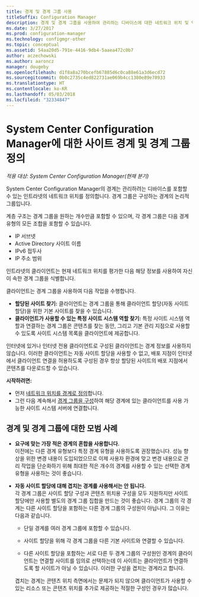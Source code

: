 ```yaml
---
title: 경계 및 경계 그룹 사용
titleSuffix: Configuration Manager
description: 경계 및 경계 그룹을 사용하여 관리하는 디바이스에 대한 네트워크 위치 및 액세스 가능한 사이트 시스템을 정의합니다.
ms.date: 3/27/2017
ms.prod: configuration-manager
ms.technology: configmgr-other
ms.topic: conceptual
ms.assetid: 54aa20d5-791e-4416-9db4-5aaea472c0b7
author: aczechowski
ms.author: aaroncz
manager: dougeby
ms.openlocfilehash: d1f8a8a270bcefb67885d6c0ca88e61a3d6ecd72
ms.sourcegitcommit: 0b0c2735c4ed822731ae069b4cc1380e89e78933
ms.translationtype: HT
ms.contentlocale: ko-KR
ms.lasthandoff: 05/03/2018
ms.locfileid: "32334847"
---
```

# <a name="define-site-boundaries-and-boundary-groups-for-system-center-configuration-manager"></a>System Center Configuration Manager에 대한 사이트 경계 및 경계 그룹 정의

*적용 대상: System Center Configuration Manager(현재 분기)*

System Center Configuration Manager의 경계는 관리하려는 디바이스를 포함할 수 있는 인트라넷의 네트워크 위치를 정의합니다. 경계 그룹은 구성하는 경계의 논리적 그룹입니다.

 계층 구조는 경계 그룹을 원하는 개수만큼 포함할 수 있으며, 각 경계 그룹은 다음 경계 유형의 모든 조합을 포함할 수 있습니다.  

-   IP 서브넷  
-   Active Directory 사이트 이름  
-   IPv6 접두사  
-   IP 주소 범위  

인트라넷의 클라이언트는 현재 네트워크 위치를 평가한 다음 해당 정보를 사용하여 자신이 속한 경계 그룹을 식별합니다.  

 클라이언트는 경계 그룹을 사용하여 다음 작업을 수행합니다.  
-   **할당된 사이트 찾기:** 클라이언트는 경계 그룹을 통해 클라이언트 할당(자동 사이트 할당)을 위한 기본 사이트를 찾을 수 있습니다.  
-   **클라이언트가 사용할 수 있는 특정 사이트 시스템 역할 찾기:** 특정 사이트 시스템 역할과 연결하는 경계 그룹은 콘텐츠를 찾는 동안, 그리고 기본 관리 지점으로 사용할 수 있도록 사이트 시스템 목록을 클라이언트에 제공합니다.  

인터넷에 있거나 인터넷 전용 클라이언트로 구성된 클라이언트는 경계 정보를 사용하지 않습니다. 이러한 클라이언트는 자동 사이트 할당을 사용할 수 없고, 배포 지점이 인터넷에서 클라이언트 연결을 허용하도록 구성된 경우 항상 할당된 사이트의 배포 지점에서 콘텐츠를 다운로드할 수 있습니다.  

**시작하려면:**
- 먼저 [네트워크 위치를 경계로 정의](/sccm/core/servers/deploy/configure/boundaries)합니다.
- 그런 다음 계속해서 [경계 그룹을 구성](/sccm/core/servers/deploy/configure/boundary-groups)하여 해당 경계에 있는 클라이언트를 사용 가능한 사이트 시스템 서버에 연결합니다.



##  <a name="BKMK_BoundaryBestPractices"></a> 경계 및 경계 그룹에 대한 모범 사례  

-   **요구에 맞는 가장 적은 경계의 혼합을 사용합니다.**  
   이전에는 다른 경계 유형보다 특정 경계 유형을 사용하도록 권장했습니다. 성능 향상을 위한 변경 내용이 도입되었으므로 이제 사용자 환경에 맞고 변경 내용으로 관리 작업을 단순화하기 위해 최대한 적은 개수의 경계를 사용할 수 있는 선택한 경계 유형을 사용하는 것이 좋습니다.      

-   **자동 사이트 할당에 대해 겹치는 경계를 사용해서는 안 됩니다.**  
     각 경계 그룹은 사이트 할당 구성과 콘텐츠 위치용 구성을 모두 지원하지만 사이트 할당에만 사용할 별도의 경계 그룹 집합을 만드는 것이 좋습니다. 경계 그룹의 각 경계는 다른 사이트 할당을 포함하는 다른 경계 그룹의 구성원이 아닙니다. 그 이유는 다음과 같습니다.  

    -   단일 경계를 여러 경계 그룹에 포함할 수 있습니다.  

    -   사이트 할당을 위해 각 경계 그룹을 다른 기본 사이트와 연결할 수 있습니다.  

    -   다른 사이트 할당을 포함하는 서로 다른 두 경계 그룹의 구성원인 경계의 클라이언트는 연결할 사이트를 임의로 선택하는데 이 사이트는 클라이언트가 연결하도록 할 사이트가 아닐 수 있습니다.  이러한 구성을 겹치는 경계라고 합니다.  

     겹치는 경계는 콘텐츠 위치 측면에서는 문제가 되지 않으며 클라이언트가 사용할 수 있는 리소스 또는 콘텐츠 위치를 추가로 제공하는 적절한 구성인 경우가 많습니다.  
